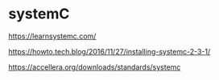 # systemC

https://learnsystemc.com/

https://howto.tech.blog/2016/11/27/installing-systemc-2-3-1/

https://accellera.org/downloads/standards/systemc

